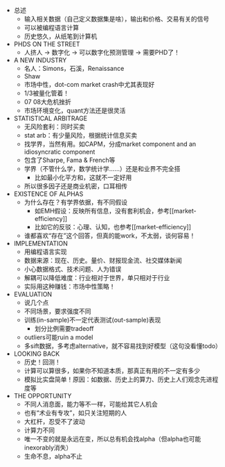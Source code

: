 - 总述
  - 输入相关数据（自己定义数据集是啥），输出和价格、交易有关的信号
  - 可以被编程语言计算
  - 历史悠久，从纸笔到计算机
- PHDS ON THE STREET
  - 人挤人 -> 数字化 -> 可以数字化预测管理 -> 需要PHD了！
- A NEW INDUSTRY
    - 名人：Simons，石溪，Renaissance
    - Shaw
    - 市场中性，dot-com market crash中尤其表现好
    - 1/3被量化管着！
    - 07 08大危机挫折
    - 市场环境变化，quant方法还是很灵活
- STATISTICAL ARBITRAGE
    - 无风险套利：同时买卖
    - stat arb：有少量风险，根据统计信息买卖
    - 找学界，当然有用。如CAPM，分成market component and an idiosyncratic component
    - 包含了Sharpe, Fama & French等
    - 学界（不管什么学，数学统计学……）还是和业界不完全搭
      - 比如最小化平方和，这就不一定好用
    - 所以很多因子还是商业机密，口耳相传
- EXISTENCE OF ALPHAS
    - 为什么存在？有学界依据，有不同假设
      - 如EMH假设：反映所有信息，没有套利机会，参考[[market-efficiency]]
      - 比如它的反驳：心理、认知，也参考[[market-efficiency]]
    - 谁都喜欢“存在”这个回答，但真的能work，不太弱，谈何容易！
- IMPLEMENTATION
    - 用编程语言实现
    - 数据来源：现在、历史。量价、财报现金流、社交媒体新闻
    - 小心数据格式、技术问题、人为错误
    - 解耦可以降低难度：行业相对于世界，单只相对于行业
    - 实际用这种赚钱：市场中性策略！
- EVALUATION
    - 说几个点
    - 不同场景，要求强度不同
    - 训练(in-sample)不一定代表测试(out-sample)表现
      - 划分比例需要tradeoff
    - outliers可能ruin a model
    - 多sift数据，多考虑alternative，就不容易找到好模型（这句没看懂todo）
- LOOKING BACK
  - 历史！回测！
  - 计算可以算很多，如果你不知道本质，那真正有用的不一定有多少
  - 模拟比实盘简单！原因：如数据、历史上的算力、历史上人们观念先进程度等
- THE OPPORTUNITY
    - 不同人消息面，能力等不一样，可能给其它人机会
    - 也有“术业有专攻”，如只关注短期的人
    - 大杠杆，忍受不了波动
    - 计算力不同
    - 唯一不变的就是永远在变，所以总有机会找alpha（但alpha也可能inexorably消失）
    - 生命不息，alpha不止